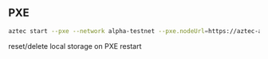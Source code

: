 ## PXE

``` bash
aztec start --pxe --network alpha-testnet --pxe.nodeUrl=https://aztec-alpha-testnet-fullnode.zkv.xyz --port 8080
```


reset/delete local storage on PXE restart 